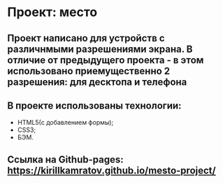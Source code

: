 # Проект: место

## Проект написано для устройств с различнмыми разрешениями экрана. В отличие от предыдущего проекта - в этом использовано приемущественно 2 разрешения: для десктопа и телефона

## В проекте использованы технологии:
 - HTML5(с добавлением формы);
 - CSS3;
 - БЭМ.

## Ссылка на Github-pages:   https://kirillkamratov.github.io/mesto-project/
